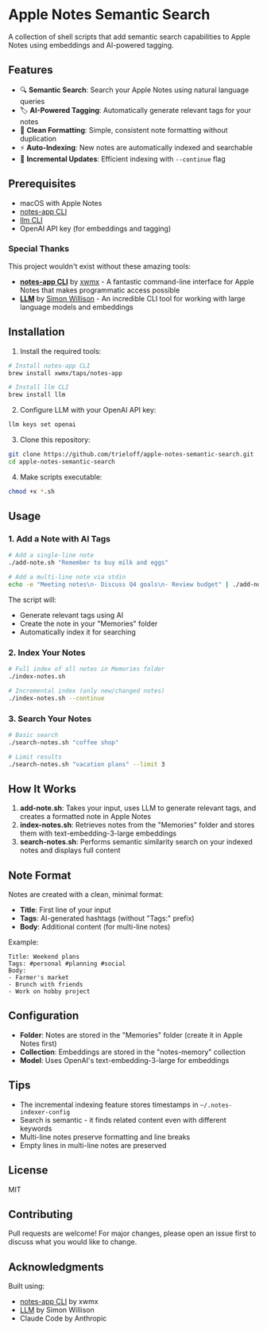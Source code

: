 # Apple Notes Semantic Search

A collection of shell scripts that add semantic search capabilities to Apple Notes using embeddings and AI-powered tagging.

## Features

- 🔍 **Semantic Search**: Search your Apple Notes using natural language queries
- 🏷️ **AI-Powered Tagging**: Automatically generate relevant tags for your notes
- 📝 **Clean Formatting**: Simple, consistent note formatting without duplication
- ⚡ **Auto-Indexing**: New notes are automatically indexed and searchable
- 🔄 **Incremental Updates**: Efficient indexing with `--continue` flag

## Prerequisites

- macOS with Apple Notes
- [notes-app CLI](https://github.com/xwmx/notes-app-cli)
- [llm CLI](https://llm.datasette.io/)
- OpenAI API key (for embeddings and tagging)

### Special Thanks

This project wouldn't exist without these amazing tools:
- **[notes-app CLI](https://github.com/xwmx/notes-app-cli)** by [xwmx](https://github.com/xwmx) - A fantastic command-line interface for Apple Notes that makes programmatic access possible
- **[LLM](https://llm.datasette.io/)** by [Simon Willison](https://github.com/simonw) - An incredible CLI tool for working with large language models and embeddings

## Installation

1. Install the required tools:
```bash
# Install notes-app CLI
brew install xwmx/taps/notes-app

# Install llm CLI
brew install llm
```

2. Configure LLM with your OpenAI API key:
```bash
llm keys set openai
```

3. Clone this repository:
```bash
git clone https://github.com/trieloff/apple-notes-semantic-search.git
cd apple-notes-semantic-search
```

4. Make scripts executable:
```bash
chmod +x *.sh
```

## Usage

### 1. Add a Note with AI Tags

```bash
# Add a single-line note
./add-note.sh "Remember to buy milk and eggs"

# Add a multi-line note via stdin
echo -e "Meeting notes\n- Discuss Q4 goals\n- Review budget" | ./add-note.sh
```

The script will:
- Generate relevant tags using AI
- Create the note in your "Memories" folder
- Automatically index it for searching

### 2. Index Your Notes

```bash
# Full index of all notes in Memories folder
./index-notes.sh

# Incremental index (only new/changed notes)
./index-notes.sh --continue
```

### 3. Search Your Notes

```bash
# Basic search
./search-notes.sh "coffee shop"

# Limit results
./search-notes.sh "vacation plans" --limit 3
```

## How It Works

1. **add-note.sh**: Takes your input, uses LLM to generate relevant tags, and creates a formatted note in Apple Notes
2. **index-notes.sh**: Retrieves notes from the "Memories" folder and stores them with text-embedding-3-large embeddings
3. **search-notes.sh**: Performs semantic similarity search on your indexed notes and displays full content

## Note Format

Notes are created with a clean, minimal format:
- **Title**: First line of your input
- **Tags**: AI-generated hashtags (without "Tags:" prefix)
- **Body**: Additional content (for multi-line notes)

Example:
```
Title: Weekend plans
Tags: #personal #planning #social
Body: 
- Farmer's market
- Brunch with friends
- Work on hobby project
```

## Configuration

- **Folder**: Notes are stored in the "Memories" folder (create it in Apple Notes first)
- **Collection**: Embeddings are stored in the "notes-memory" collection
- **Model**: Uses OpenAI's text-embedding-3-large for embeddings

## Tips

- The incremental indexing feature stores timestamps in `~/.notes-indexer-config`
- Search is semantic - it finds related content even with different keywords
- Multi-line notes preserve formatting and line breaks
- Empty lines in multi-line notes are preserved

## License

MIT

## Contributing

Pull requests are welcome! For major changes, please open an issue first to discuss what you would like to change.

## Acknowledgments

Built using:
- [notes-app CLI](https://github.com/xwmx/notes-app-cli) by xwmx
- [LLM](https://llm.datasette.io/) by Simon Willison
- Claude Code by Anthropic